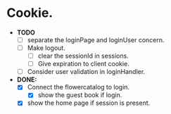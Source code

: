 # Cookie.

- **TODO**
  - [ ] separate the loginPage and loginUser concern.
  - [ ] Make logout.
    - [ ] clear the sessionId in sessions.
    - [ ] Give expiration to client cookie.
  - [ ] Consider user validation in loginHandler.

- **DONE:**
  - [x] Connect the flowercatalog to login.
    - [x] show the guest book if login.
  - [x] show the home page if session is present.
